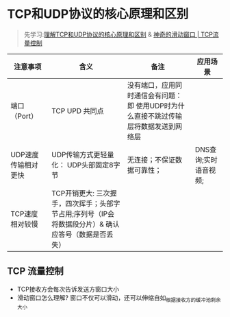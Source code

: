 # TCP和UDP协议的核心原理和区别
> 先学习:[理解TCP和UDP协议的核心原理和区别](../../010.LESSONS/25648437846-1-16.mp4)  & [神奇的滑动窗口 | TCP流量控制](../../010.LESSONS/28633403256-1-16.mp4)

|注意事项|含义|备注|应用场景|
|-|-|-|-|
|端口（Port）|TCP UPD 共同点| 没有端口，应用同时通信会有问题： 即 使用UDP时为什么直接不跳过传输层将数据发送到网络层||
|UDP速度传输相对更快|UDP传输方式更轻量化： UDP头部固定8字节|无连接；不保证数据可靠性；|DNS查询;实时语音视频;|
|TCP速度相对较慢|TCP开销更大: 三次握手，四次挥手；头部字节占用;序列号（IP会将数据段分片）& 确认应答号（数据是否丢失）|||


## TCP 流量控制
- TCP接收方会每次告诉发送方窗口大小
- 滑动窗口怎么理解? 窗口不仅可以滑动，还可以伸缩自如<sub>根据接收方的缓冲池剩余大小</sub>